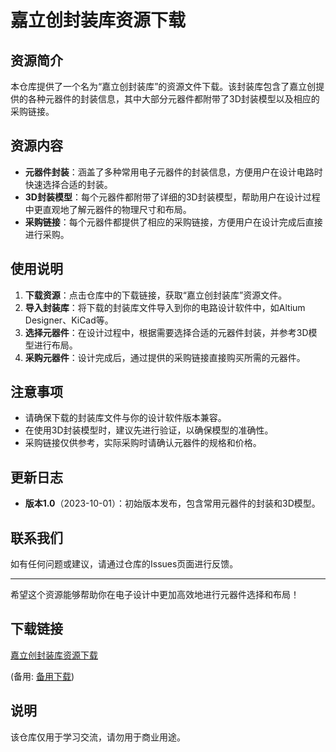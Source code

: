 # 嘉立创封装库资源下载

## 资源简介

本仓库提供了一个名为“嘉立创封装库”的资源文件下载。该封装库包含了嘉立创提供的各种元器件的封装信息，其中大部分元器件都附带了3D封装模型以及相应的采购链接。

## 资源内容

- **元器件封装**：涵盖了多种常用电子元器件的封装信息，方便用户在设计电路时快速选择合适的封装。
- **3D封装模型**：每个元器件都附带了详细的3D封装模型，帮助用户在设计过程中更直观地了解元器件的物理尺寸和布局。
- **采购链接**：每个元器件都提供了相应的采购链接，方便用户在设计完成后直接进行采购。

## 使用说明

1. **下载资源**：点击仓库中的下载链接，获取“嘉立创封装库”资源文件。
2. **导入封装库**：将下载的封装库文件导入到你的电路设计软件中，如Altium Designer、KiCad等。
3. **选择元器件**：在设计过程中，根据需要选择合适的元器件封装，并参考3D模型进行布局。
4. **采购元器件**：设计完成后，通过提供的采购链接直接购买所需的元器件。

## 注意事项

- 请确保下载的封装库文件与你的设计软件版本兼容。
- 在使用3D封装模型时，建议先进行验证，以确保模型的准确性。
- 采购链接仅供参考，实际采购时请确认元器件的规格和价格。

## 更新日志

- **版本1.0**（2023-10-01）：初始版本发布，包含常用元器件的封装和3D模型。

## 联系我们

如有任何问题或建议，请通过仓库的Issues页面进行反馈。

---

希望这个资源能够帮助你在电子设计中更加高效地进行元器件选择和布局！

## 下载链接
[嘉立创封装库资源下载](https://pan.quark.cn/s/af1e0331130a) 

(备用: [备用下载](https://pan.baidu.com/s/1Axgt-C7Ulkkaov04afdpfQ?pwd=1234))

## 说明

该仓库仅用于学习交流，请勿用于商业用途。
